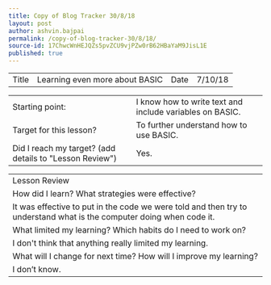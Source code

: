 ```yaml
---
title: Copy of Blog Tracker 30/8/18
layout: post
author: ashvin.bajpai
permalink: /copy-of-blog-tracker-30/8/18/
source-id: 17ChwcWnHEJQZs5pvZCU9vjPZw0rB62HBaYaM9JisL1E
published: true
---
```

<table>
  <tr>
    <td>Title</td>
    <td>Learning even more about BASIC</td>
    <td>Date</td>
    <td>7/10/18</td>
  </tr>
</table>


<table>
  <tr>
    <td>Starting point:</td>
    <td>I know how  to write text and include variables on BASIC.</td>
  </tr>
  <tr>
    <td>Target for this lesson?</td>
    <td>To further understand how to use BASIC.</td>
  </tr>
  <tr>
    <td>Did I reach my target? 
(add details to "Lesson Review")</td>
    <td> Yes.</td>
  </tr>
</table>


<table>
  <tr>
    <td>Lesson Review</td>
  </tr>
  <tr>
    <td>How did I learn? What strategies were effective? </td>
  </tr>
  <tr>
    <td>It was effective to put in the code we were told and then try to understand what is the computer doing when code it.</td>
  </tr>
  <tr>
    <td>What limited my learning? Which habits do I need to work on? </td>
  </tr>
  <tr>
    <td>I don't think that anything really limited my learning.</td>
  </tr>
  <tr>
    <td>What will I change for next time? How will I improve my learning?</td>
  </tr>
  <tr>
    <td>I don’t know.</td>
  </tr>
</table>


